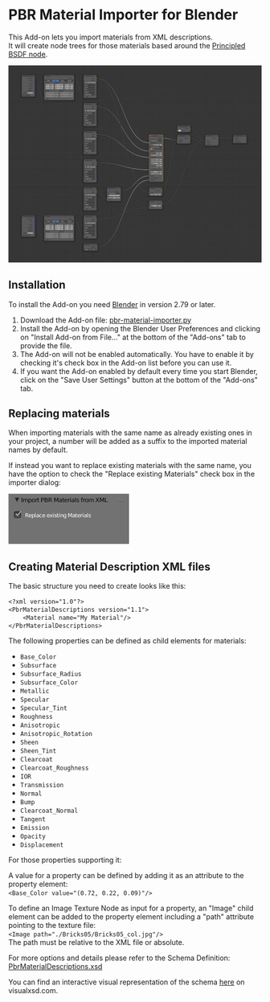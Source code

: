 # PBR Material Importer for Blender
This Add-on lets you import materials from XML descriptions.  
It will create node trees for those materials based around the [Principled BSDF node](https://docs.blender.org/manual/en/dev/render/cycles/nodes/types/shaders/principled.html).

![Nodes](/images/nodes.png)

## Installation

To install the Add-on you need [Blender](https://www.blender.org/) in version 2.79 or later.

1. Download the Add-on file: [pbr-material-importer.py](https://raw.githubusercontent.com/jensnt/pbr-material-importer/master/pbr-material-importer.py)
2. Install the Add-on by opening the Blender User Preferences and clicking on "Install Add-on from File…" at the bottom of the "Add-ons" tab to provide the file.
3. The Add-on will not be enabled automatically. You have to enable it by checking it's check box in the Add-on list before you can use it.
4. If you want the Add-on enabled by default every time you start Blender, click on the "Save User Settings" button at the bottom of the "Add-ons" tab.

## Replacing materials

When importing materials with the same name as already existing ones in your project, a number will be added as a suffix to the imported material names by default.

If instead you want to replace existing materials with the same name, you have the option to check the "Replace existing Materials" check box in the importer dialog:

![Replace existing Materials](/images/replace-existing-materials.png)

## Creating Material Description XML files

The basic structure you need to create looks like this:

```
<?xml version="1.0"?>
<PbrMaterialDescriptions version="1.1">
    <Material name="My Material"/>
</PbrMaterialDescriptions>
```

The following properties can be defined as child elements for materials:

* ```Base_Color```
* ```Subsurface```
* ```Subsurface_Radius```
* ```Subsurface_Color```
* ```Metallic```
* ```Specular```
* ```Specular_Tint```
* ```Roughness```
* ```Anisotropic```
* ```Anisotropic_Rotation```
* ```Sheen```
* ```Sheen_Tint```
* ```Clearcoat```
* ```Clearcoat_Roughness```
* ```IOR```
* ```Transmission```
* ```Normal```
* ```Bump```
* ```Clearcoat_Normal```
* ```Tangent```
* ```Emission```
* ```Opacity```
* ```Displacement```

For those properties supporting it:

A value for a property can be defined by adding it as an attribute to the property element:  
```<Base_Color value="(0.72, 0.22, 0.09)"/>```

To define an Image Texture Node as input for a property, an "Image" child element can be added to the property element including a "path" attribute pointing to the texture file:  
```<Image path="./Bricks05/Bricks05_col.jpg"/>```  
The path must be relative to the XML file or absolute.

For more options and details please refer to the Schema Definition:
[PbrMaterialDescriptions.xsd](/PbrMaterialDescriptions.xsd)

You can find an interactive visual representation of the schema [here](http://visualxsd.com/Home/LoadSavedSchema/f0eebb834eb31c9a6feac3d12fe925327d681076) on visualxsd.com.
